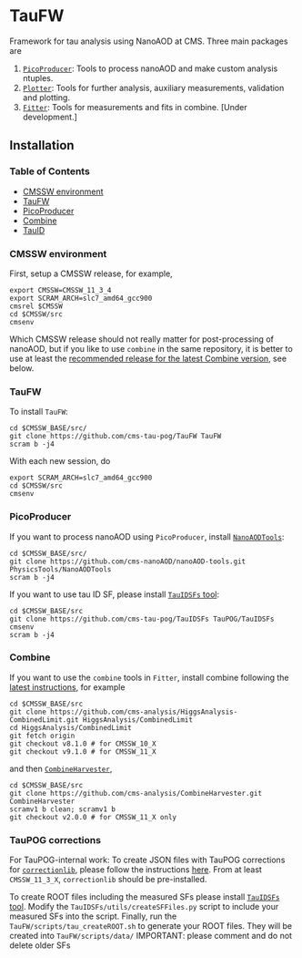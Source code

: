 # TauFW

Framework for tau analysis using NanoAOD at CMS. Three main packages are
1. [`PicoProducer`](PicoProducer): Tools to process nanoAOD and make custom analysis ntuples.
2. [`Plotter`](Plotter): Tools for further analysis, auxiliary measurements, validation and plotting.
3. [`Fitter`](Fitter): Tools for measurements and fits in combine. [Under development.]

## Installation

### Table of Contents  
* [CMSSW environment](#CMSSW-environment)<br>
* [TauFW](#TauFW-1)<br>
* [PicoProducer](#PicoProducer)<br>
* [Combine](#Combine)<br>
* [TauID](#TauPOG-corrections)<br>

### CMSSW environment
First, setup a CMSSW release, for example,
```
export CMSSW=CMSSW_11_3_4
export SCRAM_ARCH=slc7_amd64_gcc900
cmsrel $CMSSW
cd $CMSSW/src
cmsenv
```
Which CMSSW release should not really matter for post-processing of nanoAOD,
but if you like to use `combine` in the same repository, it is better to use at least the
[recommended release for the latest Combine version](https://cms-analysis.github.io/HiggsAnalysis-CombinedLimit/#setting-up-the-environment-and-installation),
see below.

### TauFW
To install `TauFW`:
```
cd $CMSSW_BASE/src/
git clone https://github.com/cms-tau-pog/TauFW TauFW
scram b -j4
```
With each new session, do
```
export SCRAM_ARCH=slc7_amd64_gcc900
cd $CMSSW/src
cmsenv
```

### PicoProducer
If you want to process nanoAOD using `PicoProducer`, install [`NanoAODTools`](https://github.com/cms-nanoAOD/nanoAOD-tools):
```
cd $CMSSW_BASE/src/
git clone https://github.com/cms-nanoAOD/nanoAOD-tools.git PhysicsTools/NanoAODTools
scram b -j4
```
If you want to use tau ID SF, please install [`TauIDSFs` tool](https://github.com/cms-tau-pog/TauIDSFs):
```
cd $CMSSW_BASE/src
git clone https://github.com/cms-tau-pog/TauIDSFs TauPOG/TauIDSFs
cmsenv
scram b -j4
```

### Combine
If you want to use the `combine` tools in `Fitter`, install combine following the
[latest instructions](https://cms-analysis.github.io/HiggsAnalysis-CombinedLimit/#setting-up-the-environment-and-installation),
for example
```
cd $CMSSW_BASE/src
git clone https://github.com/cms-analysis/HiggsAnalysis-CombinedLimit.git HiggsAnalysis/CombinedLimit
cd HiggsAnalysis/CombinedLimit
git fetch origin
git checkout v8.1.0 # for CMSSW_10_X
git checkout v9.1.0 # for CMSSW_11_X
```
and then [`CombineHarvester`](https://github.com/cms-analysis/CombineHarvester),
```
cd $CMSSW_BASE/src
git clone https://github.com/cms-analysis/CombineHarvester.git CombineHarvester
scramv1 b clean; scramv1 b
git checkout v2.0.0 # for CMSSW_11_X only
```

### TauPOG corrections
For TauPOG-internal work: To create JSON files with TauPOG corrections for
[`correctionlib`](https://github.com/cms-nanoAOD/correctionlib),
please follow the instructions
[here](https://gitlab.cern.ch/cms-tau-pog/jsonpog-integration/-/blob/TauPOG_v2/POG/TAU/README4UPDATES.md).
From at least `CMSSW_11_3_X`, `correctionlib` should be pre-installed.

To create ROOT files including the measured SFs please install [`TauIDSFs` tool](https://github.com/cms-tau-pog/TauIDSFs).
Modify the `TauIDSFs/utils/createSFFiles.py` script to include your measured SFs into the script. 
Finally, run the `TauFW/scripts/tau_createROOT.sh` to generate your ROOT files. They will be created into `TauFW/scripts/data/`
IMPORTANT: please comment and do not delete older SFs
